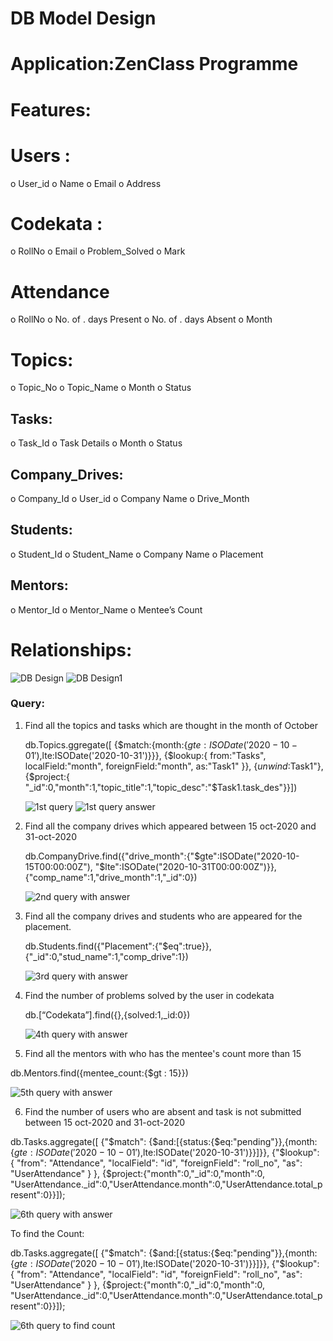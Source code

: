 #  DB Model Design
 # Application:ZenClass Programme
# Features:

# Users :
o User_id
o Name
o Email
o Address
# Codekata :
o RollNo
o Email
o Problem_Solved
o Mark
# Attendance
o RollNo
o No. of . days Present
o No. of . days Absent
o Month
# Topics:
o Topic_No
o Topic_Name
o Month
o Status

## Tasks:
o Task_Id
o Task Details
o Month
o Status

## Company_Drives:
o Company_Id
o User_id
o Company Name
o Drive_Month
## Students:
o Student_Id
o Student_Name
o Company Name
o Placement
## Mentors:
o Mentor_Id
o Mentor_Name
o Mentee’s Count
# Relationships:

<img src="mongodbpic/Relation.png" alt="DB Design"/>
<img src="mongodbpic/Relation1.png" alt="DB Design1"/>


### Query:

1. Find all the topics and tasks which are thought in the month of October


   db.Topics.ggregate([
   {$match:{month:{$gte:ISODate('2020-10-01'),$lte:ISODate('2020-10-31')}}},
   {$lookup:{
   from:"Tasks",
   localField:"month",
   foreignField:"month",
   as:"Task1"
   }},
   {$unwind:$Task1"},
   {$project:{
   "_id":0,"month":1,"topic_title":1,"topic_desc":"$Task1.task_des"}}])

   <img src="mongodbpic/1.png" alt="1st query" />
   <img src="mongodbpic/1(a).png" alt="1st query answer" />

2. Find all the company drives which appeared between 15 oct-2020 and 31-oct-2020

    db.CompanyDrive.find({"drive_month":{"$gte":ISODate("2020-10-15T00:00:00Z"),
    "$lte":ISODate("2020-10-31T00:00:00Z")}},{"comp_name":1,"drive_month":1,"_id":0})

    <img src="mongodbpic/2.png" alt="2nd query with answer" />


3. Find all the company drives and students who are appeared for the placement.

   db.Students.find({"Placement":{"$eq":true}},{"_id":0,"stud_name":1,"comp_drive":1})

   <img src="mongodbpic/3.png" alt="3rd query with answer" />



4. Find the number of problems solved by the user in codekata
   
   db.[“Codekata”].find({},{solved:1,_id:0})

   <img src="mongodbpic/4.png" alt="4th query with answer" />

5. Find all the mentors with who has the mentee's count more than 15

db.Mentors.find({mentee_count:{$gt : 15}})

<img src="mongodbpic/5.png" alt="5th query with answer" />

6. Find the number of users who are absent and task is not submitted between 15 oct-2020 and 31-oct-2020

db.Tasks.aggregate([
{"$match": {$and:[{status:{$eq:"pending"}},{month:{$gte:ISODate('2020-10-01'),$lte:ISODate('2020-10-31')}}]}},
{"$lookup": {
                "from": "Attendance", 
                "localField": "id", 
                "foreignField": "roll_no", 
                "as": "UserAttendance"
                 }
     },
{$project:{"month":0,"_id":0,"month":0,
"UserAttendance._id":0,"UserAttendance.month":0,"UserAttendance.total_present":0}}]);

<img src="mongodbpic/6.png" alt="6th query with answer" />


To find the Count:

db.Tasks.aggregate([
{"$match": {$and:[{status:{$eq:"pending"}},{month:{$gte:ISODate('2020-10-01'),$lte:ISODate('2020-10-31')}}]}},
{"$lookup": {
                "from": "Attendance", 
                "localField": "id", 
                "foreignField": "roll_no", 
                "as": "UserAttendance"
                 }
     },
{$project:{"month":0,"_id":0,"month":0,
"UserAttendance._id":0,"UserAttendance.month":0,"UserAttendance.total_present":0}}]);

<img src="mongodbpic/6(a).png" alt="6th query to find count" />